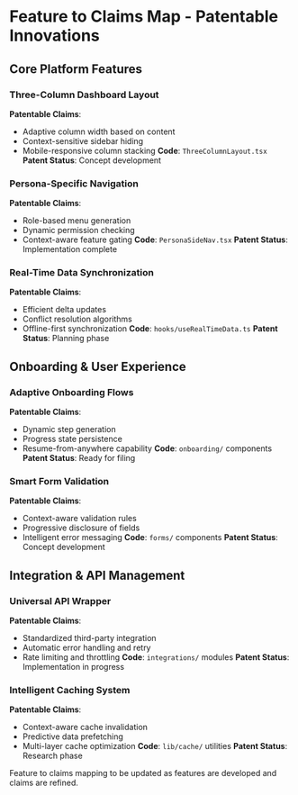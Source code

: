 # Feature to Claims Map - Patentable Innovations

## Core Platform Features
### Three-Column Dashboard Layout
**Patentable Claims**:
- Adaptive column width based on content
- Context-sensitive sidebar hiding
- Mobile-responsive column stacking
**Code**: `ThreeColumnLayout.tsx`
**Patent Status**: Concept development

### Persona-Specific Navigation
**Patentable Claims**:
- Role-based menu generation
- Dynamic permission checking
- Context-aware feature gating
**Code**: `PersonaSideNav.tsx`
**Patent Status**: Implementation complete

### Real-Time Data Synchronization
**Patentable Claims**:
- Efficient delta updates
- Conflict resolution algorithms
- Offline-first synchronization
**Code**: `hooks/useRealTimeData.ts`
**Patent Status**: Planning phase

## Onboarding & User Experience
### Adaptive Onboarding Flows
**Patentable Claims**:
- Dynamic step generation
- Progress state persistence
- Resume-from-anywhere capability
**Code**: `onboarding/` components
**Patent Status**: Ready for filing

### Smart Form Validation
**Patentable Claims**:
- Context-aware validation rules
- Progressive disclosure of fields
- Intelligent error messaging
**Code**: `forms/` components
**Patent Status**: Concept development

## Integration & API Management
### Universal API Wrapper
**Patentable Claims**:
- Standardized third-party integration
- Automatic error handling and retry
- Rate limiting and throttling
**Code**: `integrations/` modules
**Patent Status**: Implementation in progress

### Intelligent Caching System
**Patentable Claims**:
- Context-aware cache invalidation
- Predictive data prefetching
- Multi-layer cache optimization
**Code**: `lib/cache/` utilities
**Patent Status**: Research phase

Feature to claims mapping to be updated as features are developed and claims are refined.